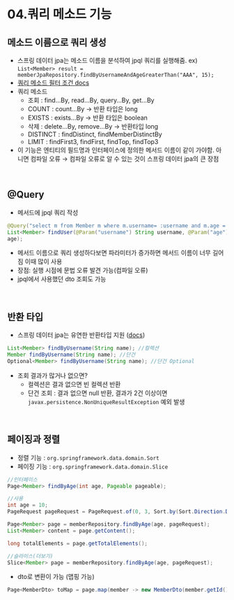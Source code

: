 # 04.쿼리 메소드 기능

## 메소드 이름으로 쿼리 생성

- 스프링 데이터 jpa는 메소드 이름을 분석하여 jpql 쿼리를 실행해줌. ex) `List<Member> result = memberJpaRepository.findByUsernameAndAgeGreaterThan("AAA", 15);`
- [쿼리 메소드 필터 조건 docs](https://docs.spring.io/spring-data/jpa/docs/current/)
- 쿼리 메소드
    - 조회 : find…By, read…By, query…By, get…By
    - COUNT : count…By → 반환 타입은 long
    - EXISTS : exists…By → 반환 타입은 boolean
    - 삭제 : delete…By, remove…By → 반환타입 long
    - DISTINCT : findDistinct, findMemberDistinctBy
    - LIMIT : findFirst3, findFirst, findTop, findTop3
- 이 기능은 엔티티의 필드명과 인터페이스에 정의한 메서드 이름이 같이 가야함. 아니면 컴파일 오류 → 컴파일 오류로 알 수 있는 것이 스프링 데이터 jpa의 큰 장점

<br>

## @Query

- 메서드에 jpql 쿼리 작성

```java
@Query("select m from Member m where m.username= :username and m.age = :age")
List<Member> findUser(@Param("username") String username, @Param("age") int
age);
```

- 메서드 이름으로 쿼리 생성하다보면 파라미터가 증가하면 메서드 이름이 너무 길어짐 이때 많이 사용
- 장점: 실행 시점에 문법 오류 발견 가능(컴파일 오류)
- jpql에서 사용했던 dto 조회도 가능

<br>

## 반환 타입

- 스프링 데이터 jpa는 유연한 반환타입 지원 ([docs](https://docs.spring.io/spring-data/jpa/docs/current/reference/html/#repository-query-return-types))

```java
List<Member> findByUsername(String name); //컬렉션 
Member findByUsername(String name); //단건
Optional<Member> findByUsername(String name); //단건 Optional
```

- 조회 결과가 많거나 없으면?
    - 컬렉션은 결과 없으면 빈 컬렉션 반환
    - 단건 조회 : 결과 없으면 null 반환, 결과가 2건 이상이면 `javax.persistence.NonUniqueResultException` 예외 발생

<br>

## 페이징과 정렬

- 정렬 기능 : `org.springframework.data.domain.Sort`
- 페이징 기능 : `org.springframework.data.domain.Slice`

```java
//인터페이스
Page<Member> findByAge(int age, Pageable pageable);
```

```java
//사용
int age = 10;
PageRequest pageRequest = PageRequest.of(0, 3, Sort.by(Sort.Direction.DESC, "username"));

Page<Member> page = memberRepository.findByAge(age, pageRequest);
List<Member> content = page.getContent();

long totalElements = page.getTotalElements();
```

```java
//슬라이스(더보기)
Slice<Member> page = memberRepository.findByAge(age, pageRequest);
```

- dto로 변환이 가능 (맵핑 가능)

```java
Page<MemberDto> toMap = page.map(member -> new MemberDto(member.getId(), member.getUsername(), null));
```